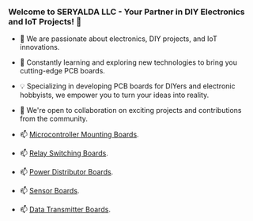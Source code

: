### Welcome to SERYALDA LLC - Your Partner in DIY Electronics and IoT Projects! 👋

- 👀 We are passionate about electronics, DIY projects, and IoT innovations.
- 🌱 Constantly learning and exploring new technologies to bring you cutting-edge PCB boards.
- 💡 Specializing in developing PCB boards for DIYers and electronic hobbyists, we empower you to turn your ideas into reality.
- 🤝 We're open to collaboration on exciting projects and contributions from the community.

- 📫 [Microcontroller Mounting Boards](https://www.seryalda.com/contact).
- 📫 [Relay Switching Boards](https://www.seryalda.com/contact).
- 📫 [Power Distributor Boards](https://www.seryalda.com/contact).
- 📫 [Sensor Boards](https://www.seryalda.com/contact).
- 📫 [Data Transmitter Boards](https://www.seryalda.com/contact).

<!--
📫 Reach out to us through our [website](https://www.seryalda.com/contact) or connect with us on [LinkedIn](https://www.linkedin.com/company/seryalda/).
-->



<!---
seryalda/seryalda is a ✨ special ✨ repository because its `README.md` (this file) appears on your GitHub profile.
You can click the Preview link to take a look at your changes.
--->
